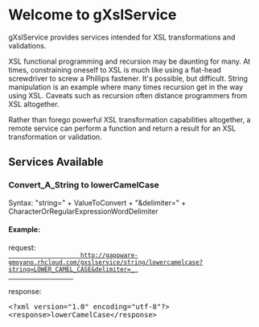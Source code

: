 <h1>Welcome to gXslService</h1>
<p>gXslService provides services intended for XSL transformations and validations.</p>
<p>  
XSL functional programming and recursion may be daunting for many.  At times, constraining oneself to XSL 
is much like using a flat-head screwdriver to screw a Phillips fastener.   It's possible, but difficult.  
String manipulation is an example where many times recursion get in the way using XSL.  
Caveats such as recursion often distance programmers from XSL altogether.  
<p>Rather than forego powerful XSL transformation capabilities altogether, a remote service can perform
a function and return a result for an XSL transformation or validation.</p>
<h2>Services Available</h2>
  <h3 id="lowerCamelCase">Convert_A_String to lowerCamelCase</h3>
  <p>Syntax: "string=" + ValueToConvert + "&delimiter=" + CharacterOrRegularExpressionWordDelimiter</p>
              <h4>Example:</h4>
              <p>  request: 
                <a id='aLowerCamelCaseRequest' href="/gxslservice/string/lowercamelcase?string=LOWER_CAMEL_CASE&delimiter=_" target="_blank">
                  <code id='codeLowerCamelCaseRequest'>
                    http://gappware-gmoyano.rhcloud.com/gxslservice/string/lowercamelcase?string=LOWER_CAMEL_CASE&delimiter=_ 
                  </code>
                </a>
              </p>
              <p>  response: </p>
<pre>
&lt;?xml version="1.0" encoding="utf-8"?&gt;
&lt;response&gt;lowerCamelCase&lt;/response&gt;
  
</pre>
